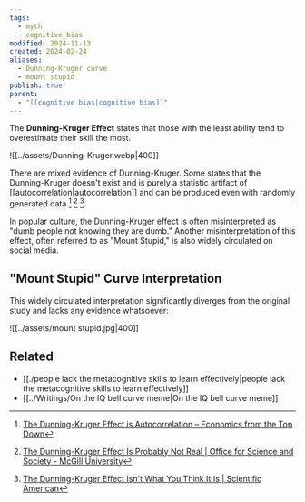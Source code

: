 ```yaml
---
tags:
  - myth
  - cognitive_bias
modified: 2024-11-13
created: 2024-02-24
aliases:
  - Dunning-Kruger curve
  - mount stupid
publish: true
parent:
  - "[[cognitive bias|cognitive bias]]"
---
```

The **Dunning-Kruger Effect** states that those with the least ability tend to overestimate their skill the most.

![[../assets/Dunning-Kruger.webp|400]]

There are mixed evidence of Dunning-Kruger. Some states that the Dunning-Kruger doesn't exist and is purely a statistic artifact of [[autocorrelation|autocorrelation]] and can be produced even with randomly generated data [^1] [^2] [^3].

In popular culture, the Dunning-Kruger effect is often misinterpreted as "dumb people not knowing they are dumb." Another misinterpretation of this effect, often referred to as "Mount Stupid," is also widely circulated on social media.

## "Mount Stupid" Curve Interpretation
This widely circulated interpretation significantly diverges from the original study and lacks any evidence whatsoever:

![[../assets/mount stupid.jpg|400]]

## Related
- [[./people lack the metacognitive skills to learn effectively|people lack the metacognitive skills to learn effectively]]
- [[../Writings/On the IQ bell curve meme|On the IQ bell curve meme]]

[^1]: [The Dunning-Kruger Effect is Autocorrelation – Economics from the Top Down](https://economicsfromthetopdown.com/2022/04/08/the-dunning-kruger-effect-is-autocorrelation/)
[^2]: [The Dunning-Kruger Effect Is Probably Not Real | Office for Science and Society - McGill University](https://www.mcgill.ca/oss/article/critical-thinking/dunning-kruger-effect-probably-not-real)
[^3]: [The Dunning-Kruger Effect Isn't What You Think It Is | Scientific American](https://www.scientificamerican.com/article/the-dunning-kruger-effect-isnt-what-you-think-it-is/)